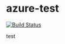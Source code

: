 # azure-test

[![Build Status](https://dev.azure.com/anton0689/azure-test/_apis/build/status/ak1394.azure-test?branchName=master)](https://dev.azure.com/anton0689/azure-test/_build/latest?definitionId=1&branchName=master)

test

